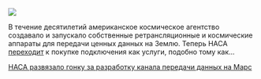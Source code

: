 <!--2025-08-14 13:09:26-->
<div class="yb">
  <div class="rss habr"><img src="https://habrastorage.org/webt/vx/g9/k8/vxg9k8zn_i-m78i5da6-fhgs7p4.jpeg" /><p>В течение десятилетий американское космическое агентство создавало и запускало собственные ретрансляционные и космические аппараты для передачи ценных данных на Землю. Теперь НАСА <a href="https://techcrunch.com/2025/08/13/nasa-has-sparked-a-race-to-develop-the-data-pipeline-to-mars/" rel="noopener noreferrer nofollow">переходит</a> к покупке подключения как услуги, подобно тому как... <p class="titl"><a href="https://habr.com/ru/news/937214/?utm_source=habrahabr&utm_medium=rss&utm_campaign=937214">НАСА развязало гонку за разработку канала передачи данных на Марс</a></p></div>
</div>
